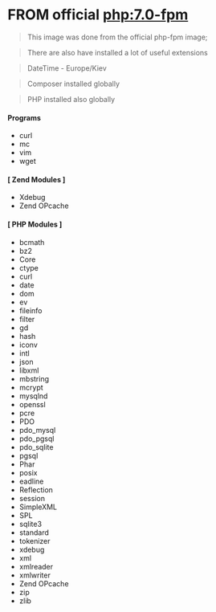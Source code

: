  FROM official [php:7.0-fpm](https://hub.docker.com/r/library/php/)
===================================================================


> This image was done from the official php-fpm image;

> There are also have installed a lot of useful extensions

> DateTime - Europe/Kiev

> Composer installed globally

> PHP installed also globally

#### Programs
   * curl
   * mc
   * vim
   * wget

#### [ Zend Modules ]
   * Xdebug
   * Zend OPcache

#### [ PHP Modules ]
   * bcmath
   * bz2
   * Core
   * ctype
   * curl
   * date
   * dom
   * ev
   * fileinfo
   * filter
   * gd
   * hash
   * iconv
   * intl
   * json
   * libxml
   * mbstring
   * mcrypt
   * mysqlnd
   * openssl
   * pcre
   * PDO
   * pdo_mysql
   * pdo_pgsql
   * pdo_sqlite
   * pgsql
   * Phar
   * posix
   * eadline
   * Reflection
   * session
   * SimpleXML
   * SPL
   * sqlite3
   * standard
   * tokenizer
   * xdebug
   * xml
   * xmlreader
   * xmlwriter
   * Zend OPcache
   * zip
   * zlib
